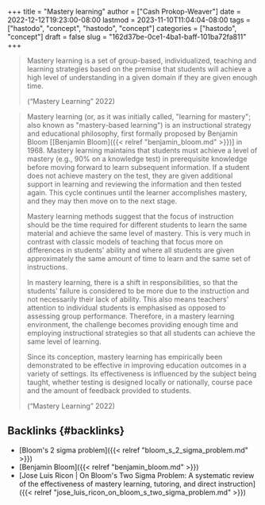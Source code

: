 +++
title = "Mastery learning"
author = ["Cash Prokop-Weaver"]
date = 2022-12-12T19:23:00-08:00
lastmod = 2023-11-10T11:04:04-08:00
tags = ["hastodo", "concept", "hastodo", "concept"]
categories = ["hastodo", "concept"]
draft = false
slug = "162d37be-0ce1-4ba1-baff-101ba72fa811"
+++

> Mastery learning is a set of group-based, individualized, teaching and learning strategies based on the premise that students will achieve a high level of understanding in a given domain if they are given enough time.
>
> (“Mastery Learning” 2022)

<!--quoteend-->

> Mastery learning (or, as it was initially called, "learning for mastery"; also known as "mastery-based learning") is an instructional strategy and educational philosophy, first formally proposed by Benjamin Bloom [[Benjamin Bloom]({{< relref "benjamin_bloom.md" >}})] in 1968. Mastery learning maintains that students must achieve a level of mastery (e.g., 90% on a knowledge test) in prerequisite knowledge before moving forward to learn subsequent information. If a student does not achieve mastery on the test, they are given additional support in learning and reviewing the information and then tested again. This cycle continues until the learner accomplishes mastery, and they may then move on to the next stage.
>
> Mastery learning methods suggest that the focus of instruction should be the time required for different students to learn the same material and achieve the same level of mastery. This is very much in contrast with classic models of teaching that focus more on differences in students' ability and where all students are given approximately the same amount of time to learn and the same set of instructions.
>
> In mastery learning, there is a shift in responsibilities, so that the students' failure is considered to be more due to the instruction and not necessarily their lack of ability. This also means teachers' attention to individual students is emphasised as opposed to assessing group performance. Therefore, in a mastery learning environment, the challenge becomes providing enough time and employing instructional strategies so that all students can achieve the same level of learning.
>
> Since its conception, mastery learning has empirically been demonstrated to be effective in improving education outcomes in a variety of settings. Its effectiveness is influenced by the subject being taught, whether testing is designed locally or nationally, course pace and the amount of feedback provided to students.
>
> (“Mastery Learning” 2022)


## Backlinks {#backlinks}

-   [Bloom's 2 sigma problem]({{< relref "bloom_s_2_sigma_problem.md" >}})
-   [Benjamin Bloom]({{< relref "benjamin_bloom.md" >}})
-   [Jose Luis Ricon | On Bloom's Two Sigma Problem: A systematic review of the effectiveness of mastery learning, tutoring, and direct instruction]({{< relref "jose_luis_ricon_on_bloom_s_two_sigma_problem.md" >}})
